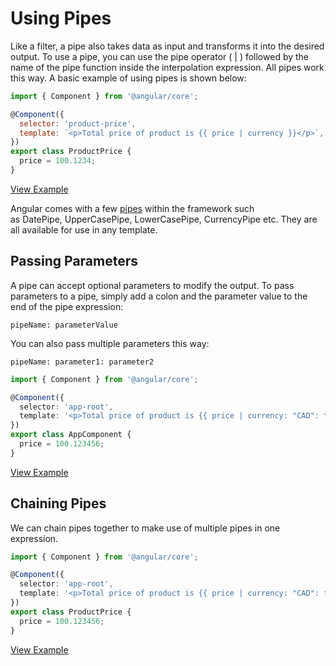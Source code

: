 # Using Pipes

Like a filter, a pipe also takes data as input and transforms it into the desired output. To use a pipe, you can use the pipe operator ( | ) followed by the name of the pipe function inside the interpolation expression. All pipes work this way. A basic example of using pipes is shown below:

```javascript
import { Component } from '@angular/core';

@Component({
  selector: 'product-price',
  template: `<p>Total price of product is {{ price | currency }}</p>`,
})
export class ProductPrice {
  price = 100.1234;
}
```

[View Example](https://stackblitz.com/github/rangle/angular-book-examples/tree/feat-using-pipes)

Angular comes with a few [pipes](https://angular.io/api?type=pipe) within the framework such as DatePipe, UpperCasePipe, LowerCasePipe, CurrencyPipe etc. They are all available for use in any template.

## Passing Parameters

A pipe can accept optional parameters to modify the output. To pass parameters to a pipe, simply add a colon and the parameter value to the end of the pipe expression:

```text
pipeName: parameterValue
```

You can also pass multiple parameters this way:

```text
pipeName: parameter1: parameter2
```

```typescript
import { Component } from '@angular/core';

@Component({
  selector: 'app-root',
  template: '<p>Total price of product is {{ price | currency: "CAD": true: "1.2-4" }}</p>',
})
export class AppComponent {
  price = 100.123456;
}
```

[View Example](https://stackblitz.com/github/rangle/angular-book-examples/tree/feat-using-pipes)

## Chaining Pipes

We can chain pipes together to make use of multiple pipes in one expression.

```typescript
import { Component } from '@angular/core';

@Component({
  selector: 'app-root',
  template: '<p>Total price of product is {{ price | currency: "CAD": true: "1.2-4" | lowercase }}</p>',
})
export class ProductPrice {
  price = 100.123456;
}
```

[View Example](https://stackblitz.com/github/rangle/angular-book-examples/tree/feat-using-pipes)
